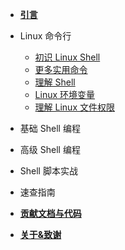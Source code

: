 - [**引言**](/)

- Linux 命令行

  - [初识 Linux Shell](/commandLine/shell_first_view)
  - [更多实用命令](/commandLine/more_command)
  - [理解 Shell](/commandLine/understand_shell)
  - [Linux 环境变量](/commandLine/linux_env)
  - [理解 Linux 文件权限](/commandLine/security)

- 基础 Shell 编程

- 高级 Shell 编程

- Shell 脚本实战

- 速查指南

- [**贡献文档与代码**](contribution.md)

- [**关于&致谢**](about.md)
